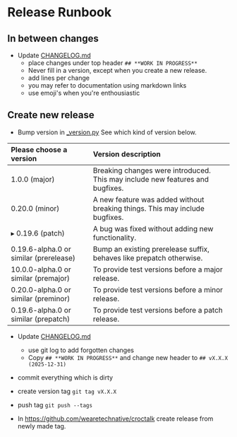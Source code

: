 # Release Runbook

## In between changes

- Update [CHANGELOG.md](CHANGELOG.md)
  - place changes under top header ``## **WORK IN PROGRESS**`` 
  - Never fill in a version, except when you create a new release.
  - add lines per change
  - you may refer to documentation using markdown links
  - use emoji's when you're enthousiastic


## Create new release

- Bump version in [_version.py](_version.py) See which kind of version below.

| Please choose a version                  | Version description                                                           |
|:-----------------------------------------|:------------------------------------------------------------------------------|
|   1.0.0 (major)                          | Breaking changes were introduced. This may include new features and bugfixes. |
|   0.20.0 (minor)                         | A new feature was added without breaking things. This may include bugfixes.   |
| ▸ 0.19.6 (patch)                         | A bug was fixed without adding new functionality.                             |
|   0.19.6-alpha.0 or similar (prerelease) | Bump an existing prerelease suffix, behaves like prepatch otherwise.          |
|   10.0.0-alpha.0 or similar (premajor)   | To provide test versions before a major release.                              |
|   0.20.0-alpha.0 or similar (preminor)   | To provide test versions before a minor release.                              |
|   0.19.6-alpha.0 or similar (prepatch)   | To provide test versions before a patch release.                              |

- Update [CHANGELOG.md](CHANGELOG.md)
  - use git log to add forgotten changes
  - Copy `## **WORK IN PROGRESS**` and change new header to `## vX.X.X (2025-12-31)`

- commit everything which is dirty

- create version tag `git tag vX.X.X`

- push tag `git push --tags`

- In https://github.com/wearetechnative/croctalk create release from newly made tag.
